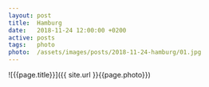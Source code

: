 ```yaml
---
layout: post
title:  Hamburg
date:   2018-11-24 12:00:00 +0200
active: posts
tags:   photo
photo:  /assets/images/posts/2018-11-24-hamburg/01.jpg
---
```


![{{page.title}}]({{ site.url }}{{page.photo}})

